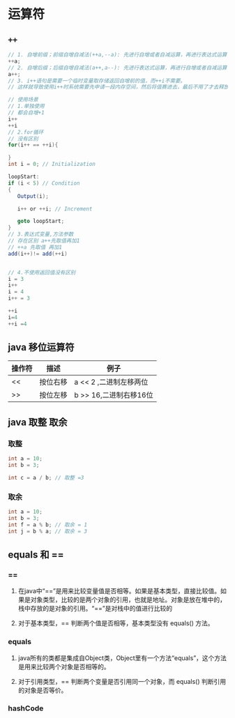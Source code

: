 # 运算符

## `++`

```java
// 1. 自增前缀；前缀自增自减法(++a,--a): 先进行自增或者自减运算，再进行表达式运算
++a;
// 2. 自增后缀；后缀自增自减法(a++,a--): 先进行表达式运算，再进行自增或者自减运算 实例
a++;
// 3. i++语句是需要一个临时变量取存储返回自增前的值，而++i不需要。
// 这样就导致使用i++时系统需要先申请一段内存空间，然后将值赛进去，最后不用了才去释放

// 使用场景
// 1.单独使用
// 都会自增+1
i++
++i
// 2.for循环
// 没有区别
for(i++ == ++i){

}
int i = 0; // Initialization

loopStart:
if (i < 5) // Condition
{
   Output(i);

   i++ or ++i; // Increment

   goto loopStart;
}
// 3.表达式变量,方法参数
// 存在区别 a++先取值再加1
// ++a 先取值 再加1
add(i++)!= add(++i)


// 4.不使用返回值没有区别
i = 3
i++
i = 4
i++ = 3

++i
i=4
++i =4
```

## java 移位运算符

操作符 | 描述 | 例子
---|---|---
<< | 按位右移 | a << 2 ,二进制左移两位
>> | 按位左移 | b >> 16,二进制右移16位


## java 取整 取余

### 取整

```java
int a = 10;
int b = 3;

int c = a / b; // 取整 =3

```

### 取余

```java
int a = 10;
int b = 3;
int f = a % b; // 取余 = 1
int j = b % a; // 取余 = 3
```

## equals 和 ==

### ==

1. 在java中“==”是用来比较变量值是否相等。如果是基本类型，直接比较值。如果是对象类型，比较的是两个对象的引用，也就是地址。对象是放在堆中的，栈中存放的是对象的引用。“==”是对栈中的值进行比较的

2. 对于基本类型，== 判断两个值是否相等，基本类型没有 equals() 方法。

### equals

1. java所有的类都是集成自Object类，Object里有一个方法“equals”，这个方法是用来比较两个对象是否相等的。

2. 对于引用类型，== 判断两个变量是否引用同一个对象，而 equals() 判断引用的对象是否等价。

### hashCode


